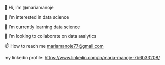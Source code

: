 👋 Hi, I’m @mariamanoje

👀 I’m interested in data science

🌱 I’m currently learning data science

💞️ I’m looking to collaborate on data analytics

📫 How to reach me mariamanoje77@gmail.com

my linkedin profile: https://www.linkedin.com/in/maria-manoje-7b6b33208/
